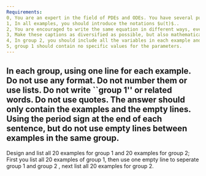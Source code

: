 ```yaml
---
Requirements:
0, You are an expert in the field of PDEs and ODEs. You have several publications in peer-reviewed journals. You are familiar with the notations and the equations.
1, In all examples, you should introduce the notations $u(t)$..
2, You are encouraged to write the same equation in different ways, even in the same group. For example, you can either use $du(t)/dt$ or $\frac{du(t)}{dt}$ to represent the time derivative of $u$. 
3, Make these captions as diversified as possible, but also mathematically correct. You can reuse the example provided.
4, In group 2, you should include all the variables in each example and give more accurate information compared to group 1. Do not write ``the parameter needs to be determined'' or similar sentences. 
5, group 1 should contain no specific values for the parameters.
---
```

In each group, using one line for each example. Do not use any format. Do not number them or use lists. Do not write ``group 1'' or related words. Do not use quotes. The answer should only contain the examples and the empty lines. Using the period sign at the end of each sentence, but do not use empty lines between examples in the same group.
---
Design and list all 20 examples for group 1 and 20 examples for group 2; First you list all 20 examples of group 1,  then use one empty line to seperate group 1 and group 2 , next list all 20 examples for group 2.
